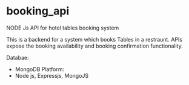 # booking_api
NODE Js API for hotel tables booking system

This is a backend for a system which books Tables in a restraunt. APIs expose the booking availability and booking confirmation functionality.

Databae: 
- MongoDB
Platform: 
- Node js, Expressjs, MongoJS

